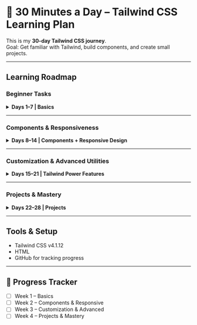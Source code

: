 # 🚀 30 Minutes a Day – Tailwind CSS Learning Plan

This is my **30-day Tailwind CSS journey**.  
Goal: Get familiar with Tailwind, build components, and create small projects.  

---

## Learning Roadmap

### Beginner Tasks
<details>
<summary><b>Days 1–7 | Basics</b></summary>

- **Day 1:** Install Tailwind (Vite, Next.js, or HTML+CDN). Learn about `tailwind.config.js`.
- **Day 2:** Learn the utility-first approach. Practice basic utilities (`p-`, `m-`, `text-`, `bg-`).
- **Day 3:** Explore Flexbox utilities (`flex`, `justify-`, `items-`). → Build a **navbar layout**.
- **Day 4:** Explore Grid utilities (`grid`, `grid-cols-`, `gap-`). → Make a **card layout**.
- **Day 5:** Practice typography (`text-`, `font-`, `leading-`, `tracking-`).
- **Day 6:** Learn spacing & sizing (`w-`, `h-`, `max-w-`, `min-h-`).
- **Day 7 (Review/Project):** Build a **profile card** using everything learned.
</details>

---

### Components & Responsiveness
<details>
<summary><b>Days 8–14 | Components + Responsive Design</b></summary>

- **Day 8:** Learn about breakpoints (`sm:`, `md:`, `lg:`). → Make a **responsive navbar**.
- **Day 9:** Build a **2-column layout** (sidebar + content).
- **Day 10:** Practice **buttons** (colors, hover, focus).
- **Day 11:** Learn backgrounds (`bg-gradient-`, `bg-cover`, `bg-fixed`).
- **Day 12:** Explore borders & shadows (`border-`, `rounded-`, `shadow-`).
- **Day 13:** Explore hover, focus, and active states.
- **Day 14 (Review/Project):** Build a **landing page header (hero section)**.
</details>

---

### Customization & Advanced Utilities
<details>
<summary><b>Days 15–21 | Tailwind Power Features</b></summary>

- **Day 15:** Learn **dark mode** (`dark:` variants).
- **Day 16:** Explore **custom colors & fonts** in `tailwind.config.js`.
- **Day 17:** Learn **pseudo-elements** (`before:`, `after:`).
- **Day 18:** Explore **transitions & animations** (`transition`, `duration-`, `animate-`).
- **Day 19:** Learn about **positioning** (`absolute`, `relative`, `inset-`, `z-`).
- **Day 20:** Explore **aspect ratio & object-fit** for images.
- **Day 21 (Review/Project):** Build a **responsive pricing section** with hover effects.
</details>

---

### Projects & Mastery
<details>
<summary><b>Days 22–28 | Projects</b></summary>

- **Day 22:** Build a **login form** (inputs, buttons, spacing).
- **Day 23:** Build a **dashboard layout** (sidebar + main content).
- **Day 24:** Build a **blog post card** (image + text + button).
- **Day 25:** Add **animations** (hover scale, fade-in).
- **Day 26:** Learn **reusable classes** with `@apply` in CSS.
- **Day 27:** Explore **plugins** (`typography`, `forms`, `line-clamp`).
- **Day 28 (Final Project):** Build a **mini portfolio landing page** (navbar, hero, cards, footer).
</details>

---

## Tools & Setup
- Tailwind CSS v4.1.12 
- HTML
- GitHub for tracking progress  

---

## 📌 Progress Tracker
- [ ] Week 1 – Basics  
- [ ] Week 2 – Components & Responsive  
- [ ] Week 3 – Customization & Advanced  
- [ ] Week 4 – Projects & Mastery  

